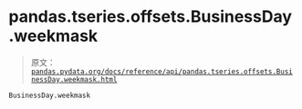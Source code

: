 # pandas.tseries.offsets.BusinessDay.weekmask

> 原文：[`pandas.pydata.org/docs/reference/api/pandas.tseries.offsets.BusinessDay.weekmask.html`](https://pandas.pydata.org/docs/reference/api/pandas.tseries.offsets.BusinessDay.weekmask.html)

```py
BusinessDay.weekmask
```

